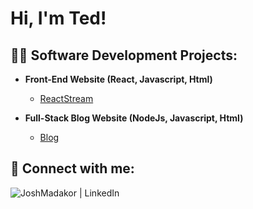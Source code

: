 <h1>Hi, I'm Ted! </h1>

<h2>👨‍💻 Software Development Projects:</h2>


- <b>Front-End Website (React, Javascript, Html)</b>
  - [ReactStream](https://github.com/TedBradleyPolicarpe/Projet-streaming-) </i>

- <b>Full-Stack Blog Website (NodeJs, Javascript, Html)</b>
  - [Blog](https://github.com/TedBradleyPolicarpe/Blog-Full-stack) </i>


<h2> 🤳 Connect with me:</h2>


[<img align="left" alt="JoshMadakor | LinkedIn"  src="https://img.icons8.com/?size=45&id=13930&format=png&color=000000" />][linkedin]



[linkedin]: https://www.linkedin.com/in/ted-bradley-policarpe-a812a51b2/

<!--
**joshmadakor1/joshmadakor1** is a ✨ _special_ ✨ repository because its `README.md` (this file) appears on your GitHub profile.

Here are some ideas to get you started:

- 🔭 I’m currently working on ...
- 🌱 I’m currently learning ...
- 👯 I’m looking to collaborate on ...
- 🤔 I’m looking for help with ...
- 💬 Ask me about ...
- 📫 How to reach me: ...
- 😄 Pronouns: ...
- ⚡ Fun fact: ...
-->
